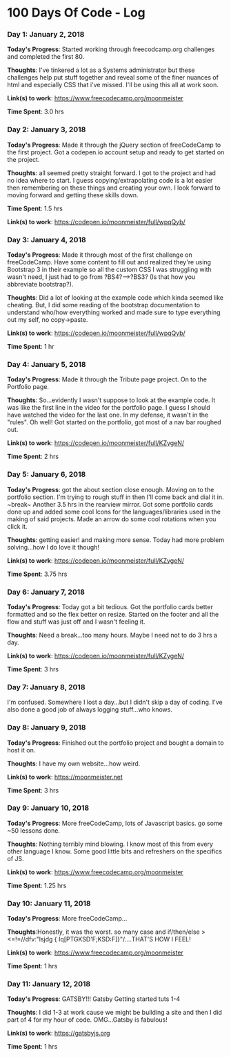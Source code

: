 # 100 Days Of Code - Log

### Day 1: January 2, 2018

**Today's Progress**: Started working through freecodcamp.org challenges and completed the first 80.

**Thoughts**: I've tinkered a lot as a Systems administrator but these challenges help put stuff together and reveal some of the finer nuances of html and especially CSS that i've missed. I'll be using this all at work soon.

**Link(s) to work**: https://www.freecodecamp.org/moonmeister

**Time Spent**: 3.0 hrs

### Day 2: January 3, 2018

**Today's Progress**: Made it through the jQuery section of freeCodeCamp to the first project. Got a codepen.io account setup and ready to get started on the project.

**Thoughts**: all seemed pretty straight forward. I got to the project and had no idea where to start. I guess copying/extrapolating code is a lot easier then remembering on these things and creating your own. I look forward to moving forward and getting these skills down.

**Time Spent**: 1.5 hrs

**Link(s) to work**: https://codepen.io/moonmeister/full/wpqQyb/

### Day 3: January 4, 2018

**Today's Progress**: Made it through most of the first challenge on freeCodeCamp. Have some content to fill out and realized they're using Bootstrap 3 in their example so all the custom CSS I was struggling with wasn't need, I just had to go from ?BS4?-->?BS3? (Is that how you abbreviate bootstrap?).

**Thoughts**: Did a lot of looking at the example code which kinda seemed like cheating. But, I did some reading of the bootstrap documentation to understand who/how everything worked and made sure to type everything out my self, no copy->paste.

**Link(s) to work**: https://codepen.io/moonmeister/full/wpqQyb/

**Time Spent**: 1 hr

### Day 4: January 5, 2018

**Today's Progress**: Made it through the Tribute page project. On to the Portfolio page.

**Thoughts**: So...evidently I wasn't suppose to look at the example code. It was like the first line in the video for the portfolio page. I guess I should have watched the video for the last one. In my defense, it wasn't in the "rules". Oh well! Got started on the portfolio, got most of a nav bar roughed out.

**Link(s) to work**: https://codepen.io/moonmeister/full/KZygeN/

**Time Spent**: 2 hrs

### Day 5: January 6, 2018

**Today's Progress**: got the about section close enough. Moving on to the portfolio section. I'm trying to rough stuff in then I'll come back and dial it in. ~break~ Another 3.5 hrs in the rearview mirror. Got some portfolio cards done up and added some cool Icons for the languages/libraries used in the making of said projects. Made an arrow do some cool rotations when you click it.

**Thoughts**: getting easier! and making more sense. Today had more problem solving...how I do love it though!

**Link(s) to work**: https://codepen.io/moonmeister/full/KZygeN/

**Time Spent**: 3.75 hrs

### Day 6: January 7, 2018

**Today's Progress**: Today got a bit tedious. Got the portfolio cards better formatted and so the flex better on resize. Started on the footer and all the flow and stuff was just off and I wasn't feeling it.

**Thoughts**: Need a break...too many hours. Maybe I need not to do 3 hrs a day.

**Link(s) to work**: https://codepen.io/moonmeister/full/KZygeN/

**Time Spent**: 3 hrs

### Day 7: January 8, 2018

I'm confused. Somewhere I lost a day...but I didn't skip a day of coding. I've also done a good job of always logging stuff...who knows.

### Day 8: January 9, 2018

**Today's Progress**: Finished out the portfolio project and bought a domain to host it on.

**Thoughts**: I have my own website...how weird.

**Link(s) to work**: https://moonmeister.net

**Time Spent**: 3 hrs

### Day 9: January 10, 2018

**Today's Progress**: More freeCodeCamp, lots of Javascript basics. go some ~50 lessons done.

**Thoughts**: Nothing terribly mind blowing. I know most of this from every other language I know. Some good little bits and refreshers on the specifics of JS.

**Link(s) to work**: https://www.freecodecamp.org/moonmeister

**Time Spent**: 1.25 hrs

### Day 10: January 11, 2018

**Today's Progress**: More freeCodeCamp...

**Thoughts**:Honestly, it was the worst. so many case and if/then/else ><=!=//dfv:"lsjdg
{ Iq[PTGKSD'F;KSD:F]}"/....THAT'S HOW I FEEL!

**Link(s) to work**: https://www.freecodecamp.org/moonmeister

**Time Spent**: 1 hrs

### Day 11: January 12, 2018

**Today's Progress**: GATSBY!!! Gatsby Getting started tuts 1-4

**Thoughts**: I did 1-3 at work cause we might be building a site and then I did part of 4 for my hour of code. OMG...Gatsby is fabulous!

**Link(s) to work**: https://gatsbyjs.org

**Time Spent**: 1 hrs


<!--
### Day 1: January 2, 2018

**Today's Progress**: Started working through freecodcamp.org challenges and completed the first 80.

**Thoughts**: I've tinkered a lot as a Systems administrator but these challenges help put stuff together and reveal some of the finer nuances of html and especially CSS that i've missed. I'll be using this all at work soon.

**Link(s) to work**: [Calculator App](http://www.example.com)
-->
